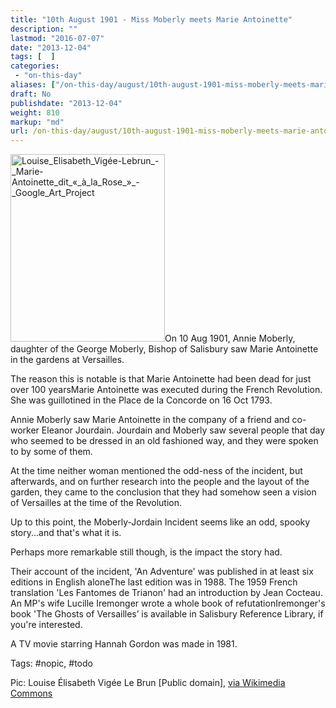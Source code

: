 ```yaml
---
title: "10th August 1901 - Miss Moberly meets Marie Antoinette"
description: ""
lastmod: "2016-07-07"
date: "2013-12-04"
tags: [  ]
categories: 
 - "on-this-day"
aliases: ["/on-this-day/august/10th-august-1901-miss-moberly-meets-marie-antoinette"]
draft: No
publishdate: "2013-12-04"
weight: 810
markup: "md"
url: /on-this-day/august/10th-august-1901-miss-moberly-meets-marie-antoinette
---
```

<a href="/images/Louise_Elisabeth_Vigée-Lebrun_-_Marie-Antoinette_dit_«_à_la_Rose_»_-_Google_Art_Project.jpg"><img src="/images/Marie.jpg" alt="Louise_Elisabeth_Vigée-Lebrun_-_Marie-Antoinette_dit_«_à_la_Rose_»_-_Google_Art_Project" width="247" height="300" class="alignright size-medium wp-image-9201" /></a>On 10 Aug 1901, Annie Moberly, daughter of the George Moberly, Bishop of Salisbury saw Marie Antoinette in the gardens at Versailles.

The reason this is notable is that Marie Antoinette had been dead for just over 100 years<ref>Marie Antoinette was executed during the French Revolution. She was guillotined in the Place de la Concorde on 16 Oct 1793</ref>.

Annie Moberly saw Marie Antoinette in the company of a friend and co-worker Eleanor Jourdain. Jourdain and Moberly saw several people that day who seemed to be dressed in an old fashioned way, and they were spoken to by some of them.

At the time neither woman mentioned the odd-ness of the incident, but afterwards, and on further research into the people and the layout of the garden, they came to the conclusion that they had somehow seen a vision of Versailles at the time of the Revolution.

Up to this point, the Moberly-Jordain Incident seems like an odd, spooky story...and that's what it is.

Perhaps more remarkable still though, is the impact the story had.

Their account of the incident, 'An Adventure' was published in at least six editions in English alone<ref>The last edition was in 1988</ref>. The 1959 French translation 'Les Fantomes de Trianon' had an introduction by Jean Cocteau. An MP's wife Lucille Iremonger wrote a whole book of refutation<ref>Iremonger's book 'The Ghosts of Versailles’ is available in Salisbury Reference Library, if you're interested</ref>. 

A TV movie starring Hannah Gordon was made in 1981.

Tags: #nopic, #todo

Pic: Louise Élisabeth Vigée Le Brun [Public domain], <a href="http://commons.wikimedia.org/wiki/File%3ALouise_Elisabeth_Vig%C3%A9e-Lebrun_-_Marie-Antoinette_dit_%C2%AB_%C3%A0_la_Rose_%C2%BB_-_Google_Art_Project.jpg">via Wikimedia Commons</a> 
